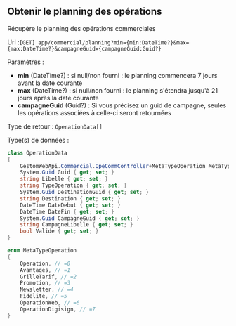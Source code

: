 ## <span id='obtenirplanning'>Obtenir le planning des opérations</span>

Récupère le planning des opérations commerciales

Url :`[GET] app/commercial/planning?min={min:DateTime?}&max={max:DateTime?}&campagneGuid={campagneGuid:Guid?}`

Paramètres : 

- **min** (DateTime?) : si null/non fourni : le planning commencera 7 jours avant la date courante
- **max** (DateTime?) : si null/non fourni : le planning s'étendra jusqu'à 21 jours après la date courante
- **campagneGuid** (Guid?) : Si vous précisez un guid de campagne, seules les opérations associées à celle-ci seront retournées

Type de retour : `OperationData[]`

Type(s) de données :

```csharp
class OperationData
{
	GestomWebApi.Commercial.OpeCommController+MetaTypeOperation MetaType { get; set; }
	System.Guid Guid { get; set; }
	string Libelle { get; set; }
	string TypeOperation { get; set; }
	System.Guid DestinationGuid { get; set; }
	string Destination { get; set; }
	DateTime DateDebut { get; set; }
	DateTime DateFin { get; set; }
	System.Guid CampagneGuid { get; set; }
	string CampagneLibelle { get; set; }
	bool Valide { get; set; }
}

enum MetaTypeOperation
{
	Operation, // =0
	Avantages, // =1
	GrilleTarif, // =2
	Promotion, // =3
	Newsletter, // =4
	Fidelite, // =5
	OperationWeb, // =6
	OperationDigisign, // =7
}

```
